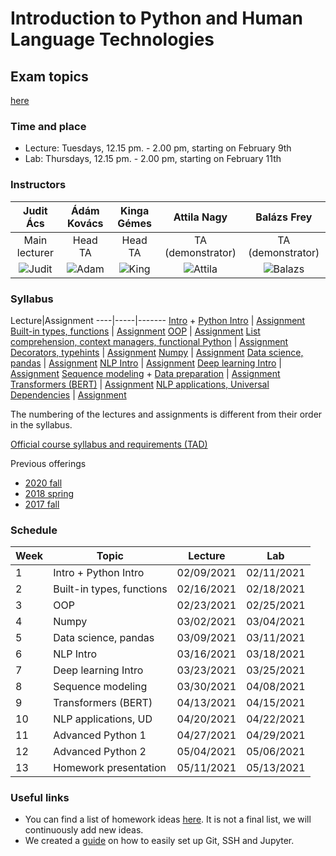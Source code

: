 # Introduction to Python and Human Language Technologies

## Exam topics

[here](Exam.md)

### Time and place
- Lecture: Tuesdays, 12.15 pm. - 2.00 pm, starting on February 9th
- Lab: Thursdays, 12.15 pm. - 2.00 pm, starting on February 11th

### Instructors

Judit Ács|Ádám Kovács|Kinga Gémes|Attila Nagy|Balázs Frey
:-------:|:---------:|:---------:|:---------:|:---------:
Main lecturer|Head TA|Head TA|TA (demonstrator)|TA (demonstrator)
![Judit](lectures/img/people/judit.jpg)|![Adam](lectures/img/people/adam.jpg)|![King](lectures/img/people/kinga.jpg)|![Attila](lectures/img/people/attila.jpg)|![Balazs](lectures/img/people/balazs.jpg)

### Syllabus

Lecture|Assignment
----|-----|-------
[Intro](lectures/01_Introduction.ipynb) + [Python Intro](lectures/01_Python_introduction.ipynb) | [Assignment](assignments/01_Python_introduction_lab.ipynb)
[Built-in types, functions](lectures/02_Types_Operators_Strings.ipynb) | [Assignment](assignments/02_Types_Operators_Strings_lab.ipynb)
[OOP](lectures/03_Object_oriented_programming.ipynb) | [Assignment](assignments/03_Object_oriented_programming_lab.ipynb)
[List comprehension, context managers, functional Python](lectures/11_List_comprehension_iteration_context_managers_functional.ipynb) | [Assignment](assignments/11_List_comprehension_iteration_context_managers_functional_lab.ipynb)
[Decorators, typehints](lectures/12_Decorators_typehints.ipynb) | [Assignment](assignments/12_Decorators_lab.ipynb)
[Numpy](lectures/04_Numpy.ipynb) | [Assignment](assignments/04_Numpy_lab.ipynb)
[Data science, pandas](lectures/05_Data_Science.ipynb) | [Assignment](assignments/05_Data_science_lab.ipynb)
[NLP Intro](lectures/06_Intro_to_NLP.ipynb) | [Assignment](assignments/06_NLP_intro_lab.ipynb)
[Deep learning Intro](lectures/07_Deep_learning_NLP.ipynb) | [Assignment](assignments/07_Deep_learning_in_NLP_intro_lab.ipynb)
[Sequence modeling](lectures/08_Sequence_modeling.ipynb) + [Data preparation](lectures/08_Prepare_unimorph_data.ipynb) | [Assignment](assignments/08_Sequence_modeling_lab.ipynb)
[Transformers (BERT)](lectures/09_Transformers_BERT.ipynb) | [Assignment](assignments/09_Transformers_lab.ipynb)
[NLP applications, Universal Dependencies](lectures/10_NLP_Applications_Dependency_Parsing.ipynb) | [Assignment](assignments/10_NLP_applications_lab.ipynb)

The numbering of the lectures and assignments is different from their order in the syllabus.

[Official course syllabus and requirements (TAD)](https://portal.vik.bme.hu/kepzes/targyak/VIAUAV35/en/)

Previous offerings
- [2020 fall](https://github.com/bmeaut/python_nlp_2020_fall)
- [2018 spring](https://github.com/bmeaut/python_nlp_2018_spring)
- [2017 fall](https://github.com/bmeaut/python_nlp_2017_fall)

### Schedule

Week|Topic|Lecture|Lab
----|-----|-------|-
1|Intro + Python Intro|02/09/2021|02/11/2021
2|Built-in types, functions|02/16/2021|02/18/2021
3|OOP|02/23/2021|02/25/2021
4|Numpy|03/02/2021|03/04/2021
5|Data science, pandas|03/09/2021|03/11/2021
6|NLP Intro|03/16/2021|03/18/2021
7|Deep learning Intro|03/23/2021|03/25/2021
8|Sequence modeling|03/30/2021|04/08/2021
9|Transformers (BERT)|04/13/2021|04/15/2021
10|NLP applications, UD|04/20/2021|04/22/2021
11|Advanced Python 1|04/27/2021|04/29/2021
12|Advanced Python 2|05/04/2021|05/06/2021
13|Homework presentation|05/11/2021|05/13/2021


### Useful links
- You can find a list of homework ideas [here](https://docs.google.com/document/d/1TBXu5Y6vgukui9kds1MM90cSK2xdiDgFmZYx50YA4y8/edit?usp=sharing). It is not a final list, we will continuously add new ideas.
- We created a [guide](./guides/env-setup-guide.md) on how to easily set up Git, SSH and Jupyter.


